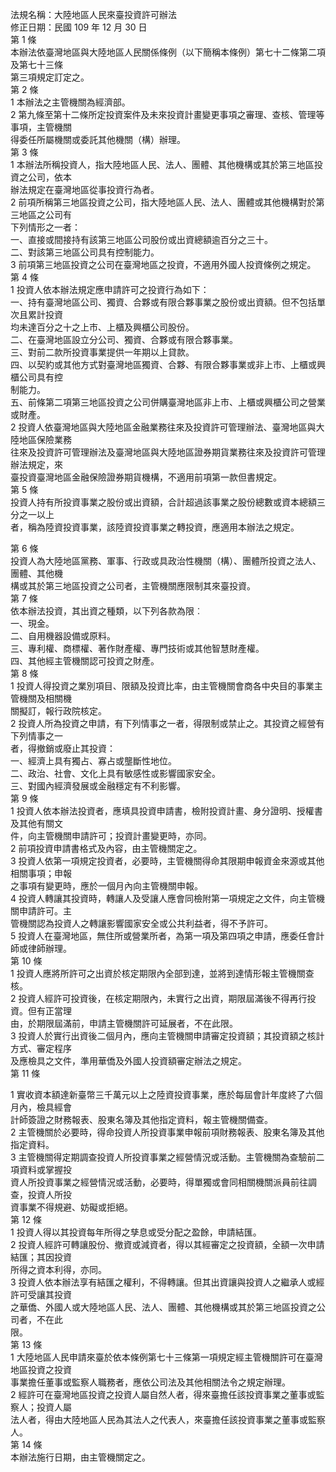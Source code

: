 法規名稱：大陸地區人民來臺投資許可辦法  
修正日期：民國 109 年 12 月 30 日  
第 1 條  
本辦法依臺灣地區與大陸地區人民關係條例（以下簡稱本條例）第七十二條第二項及第七十三條  
第三項規定訂定之。  
第 2 條  
1 本辦法之主管機關為經濟部。  
2 第九條至第十二條所定投資案件及未來投資計畫變更事項之審理、查核、管理等事項，主管機關  
得委任所屬機關或委託其他機關（構）辦理。  
第 3 條  
1 本辦法所稱投資人，指大陸地區人民、法人、團體、其他機構或其於第三地區投資之公司，依本  
辦法規定在臺灣地區從事投資行為者。  
2 前項所稱第三地區投資之公司，指大陸地區人民、法人、團體或其他機構對於第三地區之公司有  
下列情形之一者：  
一、直接或間接持有該第三地區公司股份或出資總額逾百分之三十。  
二、對該第三地區公司具有控制能力。  
3 前項第三地區投資之公司在臺灣地區之投資，不適用外國人投資條例之規定。  
第 4 條  
1 投資人依本辦法規定應申請許可之投資行為如下：  
一、持有臺灣地區公司、獨資、合夥或有限合夥事業之股份或出資額。但不包括單次且累計投資  
均未達百分之十之上市、上櫃及興櫃公司股份。  
二、在臺灣地區設立分公司、獨資、合夥或有限合夥事業。  
三、對前二款所投資事業提供一年期以上貸款。  
四、以契約或其他方式對臺灣地區獨資、合夥、有限合夥事業或非上市、上櫃或興櫃公司具有控  
制能力。  
五、前條第二項第三地區投資之公司併購臺灣地區非上市、上櫃或興櫃公司之營業或財產。  
2 投資人依臺灣地區與大陸地區金融業務往來及投資許可管理辦法、臺灣地區與大陸地區保險業務  
往來及投資許可管理辦法及臺灣地區與大陸地區證券期貨業務往來及投資許可管理辦法規定，來  
臺投資臺灣地區金融保險證券期貨機構，不適用前項第一款但書規定。  
第 5 條  
投資人持有所投資事業之股份或出資額，合計超過該事業之股份總數或資本總額三分之一以上  
者，稱為陸資投資事業，該陸資投資事業之轉投資，應適用本辦法之規定。  


第 6 條  
投資人為大陸地區黨務、軍事、行政或具政治性機關（構）、團體所投資之法人、團體、其他機  
構或其於第三地區投資之公司者，主管機關應限制其來臺投資。  
第 7 條  
依本辦法投資，其出資之種類，以下列各款為限︰  
一、現金。  
二、自用機器設備或原料。  
三、專利權、商標權、著作財產權、專門技術或其他智慧財產權。  
四、其他經主管機關認可投資之財產。  
第 8 條  
1 投資人得投資之業別項目、限額及投資比率，由主管機關會商各中央目的事業主管機關及相關機  
關擬訂，報行政院核定。  
2 投資人所為投資之申請，有下列情事之一者，得限制或禁止之。其投資之經營有下列情事之一  
者，得撤銷或廢止其投資：  
一、經濟上具有獨占、寡占或壟斷性地位。  
二、政治、社會、文化上具有敏感性或影響國家安全。  
三、對國內經濟發展或金融穩定有不利影響。  
第 9 條  
1 投資人依本辦法投資者，應填具投資申請書，檢附投資計畫、身分證明、授權書及其他有關文  
件，向主管機關申請許可；投資計畫變更時，亦同。  
2 前項投資申請書格式及內容，由主管機關定之。  
3 投資人依第一項規定投資者，必要時，主管機關得命其限期申報資金來源或其他相關事項；申報  
之事項有變更時，應於一個月內向主管機關申報。  
4 投資人轉讓其投資時，轉讓人及受讓人應會同檢附第一項規定之文件，向主管機關申請許可。主  
管機關認為投資人之轉讓影響國家安全或公共利益者，得不予許可。  
5 投資人在臺灣地區，無住所或營業所者，為第一項及第四項之申請，應委任會計師或律師辦理。  
第 10 條  
1 投資人應將所許可之出資於核定期限內全部到達，並將到達情形報主管機關查核。  
2 投資人經許可投資後，在核定期限內，未實行之出資，期限屆滿後不得再行投資。但有正當理  
由，於期限屆滿前，申請主管機關許可延展者，不在此限。  
3 投資人於實行出資後二個月內，應向主管機關申請審定投資額；其投資額之核計方式、審定程序  
及應檢具之文件，準用華僑及外國人投資額審定辦法之規定。  
第 11 條  


1 實收資本額達新臺幣三千萬元以上之陸資投資事業，應於每屆會計年度終了六個月內，檢具經會  
計師簽證之財務報表、股東名簿及其他指定資料，報主管機關備查。  
2 主管機關於必要時，得命投資人所投資事業申報前項財務報表、股東名簿及其他指定資料。  
3 主管機關得定期調查投資人所投資事業之經營情況或活動。主管機關為查驗前二項資料或掌握投  
資人所投資事業之經營情況或活動，必要時，得單獨或會同相關機關派員前往調查，投資人所投  
資事業不得規避、妨礙或拒絕。  
第 12 條  
1 投資人得以其投資每年所得之孳息或受分配之盈餘，申請結匯。  
2 投資人經許可轉讓股份、撤資或減資者，得以其經審定之投資額，全額一次申請結匯；其因投資  
所得之資本利得，亦同。  
3 投資人依本辦法享有結匯之權利，不得轉讓。但其出資讓與投資人之繼承人或經許可受讓其投資  
之華僑、外國人或大陸地區人民、法人、團體、其他機構或其於第三地區投資之公司者，不在此  
限。  
第 13 條  
1 大陸地區人民申請來臺於依本條例第七十三條第一項規定經主管機關許可在臺灣地區投資之投資  
事業擔任董事或監察人職務者，應依公司法及其他相關法令之規定辦理。  
2 經許可在臺灣地區投資之投資人屬自然人者，得來臺擔任該投資事業之董事或監察人；投資人屬  
法人者，得由大陸地區人民為其法人之代表人，來臺擔任該投資事業之董事或監察人。  
第 14 條  
本辦法施行日期，由主管機關定之。  


